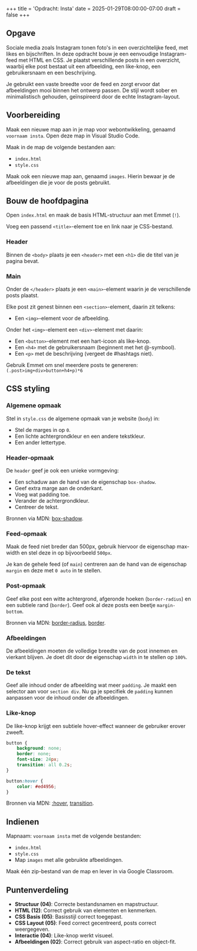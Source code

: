 +++
title = 'Opdracht: Insta'
date = 2025-01-29T08:00:00-07:00
draft = false
+++

## Opgave

Sociale media zoals Instagram tonen foto's in een overzichtelijke feed, met likes en bijschriften. In deze opdracht bouw je een eenvoudige Instagram-feed met HTML en CSS. Je plaatst verschillende posts in een overzicht, waarbij elke post bestaat uit een afbeelding, een like-knop, een gebruikersnaam en een beschrijving.

Je gebruikt een vaste breedte voor de feed en zorgt ervoor dat afbeeldingen mooi binnen het ontwerp passen. De stijl wordt sober en minimalistisch gehouden, geïnspireerd door de echte Instagram-layout.

## Voorbereiding

Maak een nieuwe map aan in je map voor webontwikkeling, genaamd `voornaam insta`. Open deze map in Visual Studio Code.

Maak in de map de volgende bestanden aan:
- `index.html`
- `style.css`

Maak ook een nieuwe map aan, genaamd `images`. Hierin bewaar je de afbeeldingen die je voor de posts gebruikt.

## Bouw de hoofdpagina

Open `index.html` en maak de basis HTML-structuur aan met Emmet (`!`).

Voeg een passend `<title>`-element toe en link naar je CSS-bestand.

### Header

Binnen de `<body>` plaats je een `<header>` met een `<h1>` die de titel van je pagina bevat.

### Main

Onder de `</header>` plaats je een `<main>`-element waarin je de verschillende posts plaatst. 

Elke post zit genest binnen een `<section>`-element, daarin zit telkens:

- Een `<img>`-element voor de afbeelding.

Onder het `<img>`-element een `<div>`-element met daarin:
- Een `<button>`-element met een hart-icoon als like-knop. 
- Een `<h4>` met de gebruikersnaam (beginnent met het @-symbool).
- Een `<p>` met de beschrijving (vergeet de #hashtags niet). 

Gebruik Emmet om snel meerdere posts te genereren: `(.post>img+div>button+h4+p)*6`

## CSS styling

### Algemene opmaak

Stel in `style.css` de algemene opmaak van je website (`body`) in:

- Stel de marges in op `0`. 
- Een lichte achtergrondkleur en een andere tekstkleur. 
- Een ander lettertype. 

### Header-opmaak

De `header` geef je ook een unieke vormgeving:

- Een schaduw aan de hand van de eigenschap `box-shadow`. 
- Geef extra marge aan de onderkant. 
- Voeg wat padding toe. 
- Verander de achtergrondkleur. 
- Centreer de tekst. 

Bronnen via MDN: [box-shadow](https://developer.mozilla.org/en-US/docs/Web/CSS/box-shadow).

### Feed-opmaak

Maak de feed niet breder dan 500px, gebruik hiervoor de eigenschap max-width en stel deze in op bijvoorbeeld `500px`.  

Je kan de gehele feed (of `main`) centreren aan de hand van de eigenschap `margin` en deze met `0 auto` in te stellen. 

### Post-opmaak

Geef elke post een witte achtergrond, afgeronde hoeken (`border-radius`) en een subtiele rand (`border`). Geef ook al deze posts een beetje `margin-bottom`. 

Bronnen via MDN: [border-radius](https://developer.mozilla.org/en-US/docs/Web/CSS/border-radius), [border](https://developer.mozilla.org/en-US/docs/Web/CSS/border).

### Afbeeldingen

De afbeeldingen moeten de volledige breedte van de post innemen en vierkant blijven. Je doet dit door de eigenschap `width` in te stellen op `100%`. 

### De tekst

Geef alle inhoud onder de afbeelding wat meer `padding`. Je maakt een selector aan voor `section div`. Nu ga je specifiek de `padding` kunnen aanpassen voor de inhoud onder de afbeeldingen. 

### Like-knop

De like-knop krijgt een subtiele hover-effect wanneer de gebruiker erover zweeft.

```css
button {
    background: none;
    border: none;
    font-size: 24px;
    transition: all 0.2s;
}

button:hover {
    color: #ed4956;
}
```

Bronnen via MDN: [:hover](https://developer.mozilla.org/en-US/docs/Web/CSS/:hover), [transition](https://developer.mozilla.org/en-US/docs/Web/CSS/transition).

## Indienen

Mapnaam: `voornaam insta` met de volgende bestanden:
- `index.html`
- `style.css`
- Map `images` met alle gebruikte afbeeldingen.

Maak één zip-bestand van de map en lever in via Google Classroom.

## Puntenverdeling

- **Structuur (04)**: Correcte bestandsnamen en mapstructuur.
- **HTML (12)**: Correct gebruik van elementen en kenmerken.
- **CSS Basis (05)**: Basisstijl correct toegepast.
- **CSS Layout (05)**: Feed correct gecentreerd, posts correct weergegeven.
- **Interactie (04)**: Like-knop werkt visueel.
- **Afbeeldingen (02)**: Correct gebruik van aspect-ratio en object-fit.